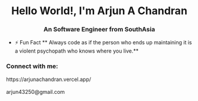 <h1 align="center">Hello World!, I'm Arjun A Chandran</h1>
<h3 align="center">An Software Engineer from SouthAsia</h3>

- ⚡ Fun Fact ** Always code as if the person who ends up maintaining it is a violent psychopath who knows where you live.**

<h3 align="left">Connect with me:</h3>
https://arjunachandran.vercel.app/<br></br>
arjun43250@gmail.com
<p align="left">
</p>




